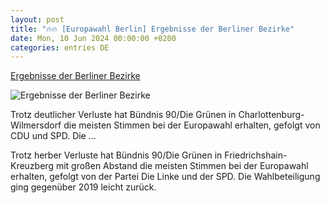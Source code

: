 ```yaml
---
layout: post
title: "🔥🔥 [Europawahl Berlin] Ergebnisse der Berliner Bezirke"
date: Mon, 10 Jun 2024 00:00:00 +0200
categories: entries DE
---
```

[Ergebnisse der Berliner Bezirke](https://www.rbb24.de/politik/wahl/Europawahl/wahlkreise-2024/ergebnisse-berlin/app-uebersicht.html)

![Ergebnisse der Berliner Bezirke](https://www.rbb24.de/content/dam/rbb/rbb/rbb24/2024/2024_06/imago-images/EW2024-berlin-uebersicht.jpg.jpg/size=708x398.jpg)

Trotz deutlicher Verluste hat Bündnis 90/Die Grünen in Charlottenburg-Wilmersdorf die meisten Stimmen bei der Europawahl erhalten, gefolgt von CDU und SPD. Die ...

Trotz herber Verluste hat Bündnis 90/Die Grünen in Friedrichshain-Kreuzberg mit großen Abstand die meisten Stimmen bei der Europawahl erhalten, gefolgt von der Partei Die Linke und der SPD. Die Wahlbeteiligung ging gegenüber 2019 leicht zurück.

